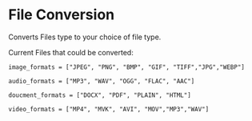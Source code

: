 # File Conversion

Converts Files type to your choice of file type.

Current Files that could be converted:

```
image_formats = ["JPEG", "PNG", "BMP", "GIF", "TIFF","JPG","WEBP"]

audio_formats = ["MP3", "WAV", "OGG", "FLAC", "AAC"]

doucment_formats = ["DOCX", "PDF", "PLAIN", "HTML"]

video_formats = ["MP4", "MVK", "AVI", "MOV","MP3","WAV"]

```
